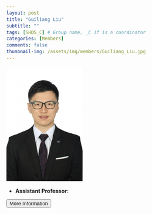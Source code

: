 ```yaml
---
layout: post
title: "Guiliang Liu"
subtitle: ""
tags: [SHDS_C] # Group name, _C if is a coordinator
categories: [Members]
comments: false
thumbnail-img: /assets/img/members/Guiliang_Liu.jpg
---
```


<!-- photo -->
<!-- size: 200px width use html-->
<img
    src="../../assets/img/members/Guiliang_Liu.jpg"
    alt="Guiliang Liu"
    style="width: 200px; align: left;"
/>

<!-- bio -->
- **Assistant Professor**:

<p>
    <button class="button">
    <a
        href="https://sds.cuhk.edu.cn/en/teacher/630"
        style="text-decoration: none"
        >More Information</a
    >
    </button>
</p>